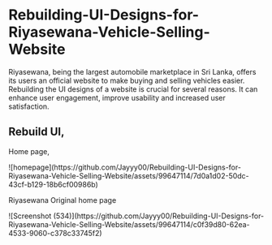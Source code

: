 # Rebuilding-UI-Designs-for-Riyasewana-Vehicle-Selling-Website
Riyasewana, being the largest automobile marketplace in Sri Lanka, offers its users an official website to make buying and selling vehicles easier. Rebuilding the UI designs of a website is crucial for several reasons. It can enhance user engagement, improve usability and increased user satisfaction.

<h2>Rebuild UI,</h2>
<p>Home page,</p>

<p>![homepage](https://github.com/Jayyy00/Rebuilding-UI-Designs-for-Riyasewana-Vehicle-Selling-Website/assets/99647114/7d0a1d02-50dc-43cf-b129-18b6cf00986b)</p>

<p>Riyasewana Original home page</p>
<p>
![Screenshot (534)](https://github.com/Jayyy00/Rebuilding-UI-Designs-for-Riyasewana-Vehicle-Selling-Website/assets/99647114/c0f39d80-62ea-4533-9060-c378c33745f2)
</p>
